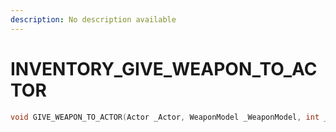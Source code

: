 ```yaml
---
description: No description available 
---
```


# INVENTORY\_GIVE_WEAPON_TO_ACTOR

```cpp
void GIVE_WEAPON_TO_ACTOR(Actor _Actor, WeaponModel _WeaponModel, int _Unk, bool _Notify, bool _IsHidden);
```